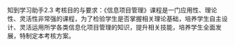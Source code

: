 知到学习助手2.3
考核目的与要求：《信息项目管理》课程是一门应用性、理论性、灵活性非常强的课程，为了检验学生是否掌握相关理论基础，培养学生自主设计、灵活运用所学各类信息化项目管理的知识，提升相关技能，培养学生全面发展，特制定本考核方案。
